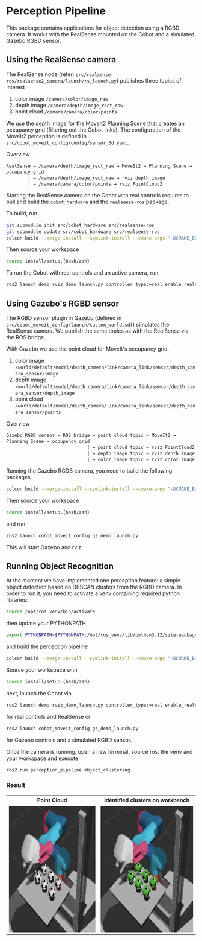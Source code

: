 # Perception Pipeline

This package contains applications for object detection using a RGBD camera. It works with the RealSense mounted on the Cobot and a simulated Gazebo RGBD sensor.


## Using the RealSense camera

The RealSense node (refer: `src/realsense-ros/realsense2_camera/launch/rs_launch.py`) publishes three topics of interest

1. color image `/camera/color/image_raw`
2. depth image `/camera/depth/image_rect_raw`
3. point cloud `/camera/camera/color/points`


We use the depth image for the MoveIt2 Planning Scene that creates an occupancy grid (filtering out the Cobot links). The configuration of the MoveIt2 perception is defined in `src/cobot_moveit_config/config/sensor_3d.yaml`.

Overview

```text
RealSense → /camera/depth/image_rect_raw → MoveIt2 → Planning Scene → occupancy grid
        | → /camera/depth/image_rect_raw → rviz depth image
        | → /camera/camera/color/points → rviz PointCloud2

```

Starting the RealSense camera on the Cobot with real controls requires to pull and build the `cobot_hardware` and the `realsense-ros` package. 

To build, run

```bash
git submodule init src/cobot_hardware src/realsense-ros
git submodule update src/cobot_hardware src/realsense-ros
colcon build --merge-install --symlink-install --cmake-args "-DCMAKE_BUILD_TYPE=Release" 
```

Then source your workspace
```bash
source install/setup.{bash/zsh}
```

To run the Cobot with real controls and an active camera, run
```bash
ros2 launch demo rviz_demo_launch.py controller_type:=real enable_realsense_camera:=true
```


## Using Gazebo's RGBD sensor

The RGBD sensor plugin in Gazebo (defined in `src/cobot_moveit_config/launch/custom_world.sdf`) simulates the RealSense camera. We publish the same topics as with the RealSense via the ROS bridge. 

With Gazebo we use the point cloud for MoveIt's occupancy grid.

1. color image `/world/default/model/depth_camera/link/camera_link/sensor/depth_camera_sensor/image`
2. depth image `/world/default/model/depth_camera/link/camera_link/sensor/depth_camera_sensor/depth_image`
3. point cloud `/world/default/model/depth_camera/link/camera_link/sensor/depth_camera_sensor/points`



Overview
```text
Gazebo RGBD sensor → ROS bridge → point cloud topic → MoveIt2 → Planning Scene → occupancy grid
                              | → point cloud topic → rviz PointCloud2
                              | → depth image topic → rviz depth image
                              | → color image topic → rviz color image

```

Running the Gazebo RGDB camera, you need to build the following packages
```bash
colcon build --merge-install --symlink-install --cmake-args "-DCMAKE_BUILD_TYPE=Release" --packages-select cobot_model py_utils cobot_moveit_config demo
```

Then source your workspace
```bash
source install/setup.{bash/zsh}
```

and run 
```bash
ros2 launch cobot_moveit_config gz_demo_launch.py
```

This will start Gazebo and rviz.


## Running Object Recognition

At the moment we have implemented one perception feature: a simple object detection based on DBSCAN clusters from the RGBD camera. In order to run it, you need to activate a venv containing required python libraries:

```bash
source /opt/ros_venv/bin/activate 
```

then update your PYTHONPATH

```bash
export PYTHONPATH=$PYTHONPATH:/opt/ros_venv/lib/python3.12/site-packages
```

and build the perception pipeline
```bash
colcon build --merge-install --symlink-install --cmake-args "-DCMAKE_BUILD_TYPE=Release" --packages-select perception_pipeline
```

Source your workspace with
```bash
source install/setup.{bash/zsh}
```

next, launch the Cobot via

```bash
ros2 launch demo rviz_demo_launch.py controller_type:=real enable_realsense_camera:=true
```
for real controls and RealSense or
```bash
ros2 launch cobot_moveit_config gz_demo_launch.py
```
for Gazebo controls and a simulated RGBD sensor.

Once the camera is running, open a new terminal, source ros, the venv and your workspace and execute

```bash
ros2 run perception_pipeline object_clustering
```

### Result

| Point Cloud | Identified clusters on workbench |
|:--:|:--:|
| <img width="388" height="335" alt="Gazebo point cloud with objects on workbench" src="img/gazebo_point_cloud_footballs.png" /> | <img width="388" height="335" alt="Gazebo point cloud clusters" src="img/gazebo_point_cloud_clusters.png" /> |

